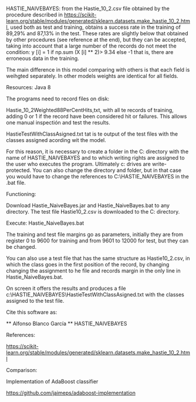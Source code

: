 
HASTIE_NAIVEBAYES: from the Hastie_10_2.csv file obtained by the procedure described in
 https://scikit-learn.org/stable/modules/generated/sklearn.datasets.make_hastie_10_2.html, used both as test and training,
 obtains a success rate in the training of 89,29% and 87,13% in the test. These rates are slightly below that obtained by other procedures (see reference at the end), but they can be accepted, taking into account that a large number of the records do not meet the condition:
y [i] = 1 if np.sum (X [i] ** 2)> 9.34 else -1
that is, there are erroneous data in the training.

The main difference in this model comparing with others is that each field is weihgted separately. In other models weights are identical for all fields.

Resources: Java 8

The programs need to record files on disk:

Hastie_10_2Weighted88PerCentHits,txt, with all te records of training, adding 0 or 1 if the record have been considered hit or failures. This allows one manual inspectión and test the results.

HastieTestWithClassAsigned.txt tat is te output of the test files with the classes assigned acording wit the model.

For this reason, it is necessary to create a folder in the C: directory with the name of HASTIE_NAIVEBAYES and to which writing rights are assigned to the user who executes the program. Ultimately c: drives are write-protected. You can also change the directory and folder, but in that case you would have to change the references to C:\HASTIE_NAIVEBAYES in the .bat file.

Functioning:

Download Hastie_NaiveBayes.jar and Hastie_NaiveBayes.bat to any directory. The test file Hastie10_2.csv is downloaded to the C: directory.

Execute: Hastie_NaiveBayes.bat

The training and test file margins go as parameters, initially they are from register 0 to 9600 for training and from 9601 to 12000 for test, but they can be changed.

You can also use a test file that has the same structure as Hastie10_2.csv, in which the class goes in the first position of the record, by changing changing the assignment to he file and records margin in the only line in Hastie_NaiveBayes.bat.

On screen it offers the results and produces a file c:\HASTIE_NAIVEBAYES\HastieTestWithClassAsigned.txt with the classes assigned to the test file.

Cite this software as:

** Alfonso Blanco García ** HASTIE_NAIVEBAYES


References:

https://scikit-learn.org/stable/modules/generated/sklearn.datasets.make_hastie_10_2.html

Comparison:

Implementation of AdaBoost classifier

https://github.com/jaimeps/adaboost-implementation

